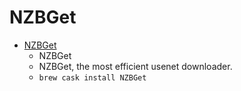 # NZBGet
- [NZBGet](https://nzbget.net/)
  -  NZBGet
  - NZBGet, the most efficient usenet downloader.
  - `brew cask install NZBGet`
